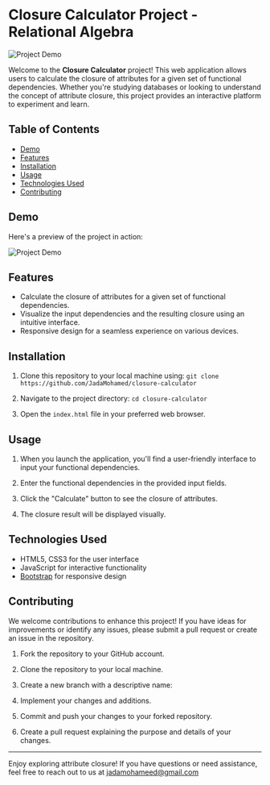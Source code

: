 # Closure Calculator Project - Relational Algebra
![Project Demo](demo.gif) <!-- If you have a demo/gif, include it here -->

Welcome to the **Closure Calculator** project! This web application allows users to calculate the closure of attributes for a given set of functional dependencies. Whether you're studying databases or looking to understand the concept of attribute closure, this project provides an interactive platform to experiment and learn.

## Table of Contents

- [Demo](#demo)
- [Features](#features)
- [Installation](#installation)
- [Usage](#usage)
- [Technologies Used](#technologies-used)
- [Contributing](#contributing)

## Demo

Here's a preview of the project in action:

![Project Demo](demo.gif) <!-- If you have a demo/gif, include it here -->

## Features

- Calculate the closure of attributes for a given set of functional dependencies.
- Visualize the input dependencies and the resulting closure using an intuitive interface.
- Responsive design for a seamless experience on various devices.

## Installation

1. Clone this repository to your local machine using:
  `git clone https://github.com/JadaMohamed/closure-calculator` 
2. Navigate to the project directory:
  `cd closure-calculator`

3. Open the `index.html` file in your preferred web browser.

## Usage

1. When you launch the application, you'll find a user-friendly interface to input your functional dependencies.

2. Enter the functional dependencies in the provided input fields.

3. Click the "Calculate" button to see the closure of attributes.

4. The closure result will be displayed visually.

## Technologies Used

- HTML5, CSS3 for the user interface
- JavaScript for interactive functionality
- [Bootstrap](https://getbootstrap.com/) for responsive design

## Contributing

We welcome contributions to enhance this project! If you have ideas for improvements or identify any issues, please submit a pull request or create an issue in the repository.

1. Fork the repository to your GitHub account.

2. Clone the repository to your local machine.

3. Create a new branch with a descriptive name:

4. Implement your changes and additions.

5. Commit and push your changes to your forked repository.

6. Create a pull request explaining the purpose and details of your changes.

---

Enjoy exploring attribute closure! If you have questions or need assistance, feel free to reach out to us at jadamohameed@gmail.com


